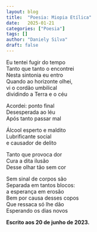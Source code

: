 ```yaml
---
layout: blog
title:  "Poesia: Miopia Etílica"
date:   2025-01-21
categories: ["Poesia"]
tags: []
author: "Daniely Silva"
draft: false
---
```

<section class="poesia">

Eu tentei fugir do tempo\
Tanto que tanto o encontrei\
Nesta sintonia eu entro\
Quando ao horizonte olhei,\
vi o cordão umbilical\
dividindo a Terra e o céu

Acordei: ponto final\
Desesperada ao léu\
Após tanto passar mal

Álcool esperto e maldito\
Lubrificante social\
e causador de delito

Tanto que provoca dor\
Cura a dita ilusão\
Desse olhar tão sem cor

Sem sinal de corpos são\
Separada em tantos blocos:\
a esperança em erosão\
Bem por causa desses copos\
Que ressaca só lhe dão\
Esperando os dias novos

</section>

**Escrito aos 20 de junho de 2023.**
